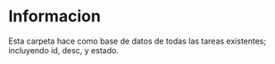 # Informacion

Esta carpeta hace como base de datos de todas las tareas existentes; incluyendo id, desc, y estado.